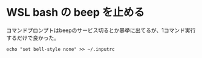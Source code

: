 # WSL bash の beep を止める

コマンドプロンプトはbeepのサービス切るとか暴挙に出てるが、1コマンド実行するだけで良かった。
```
echo "set bell-style none" >> ~/.inputrc
```